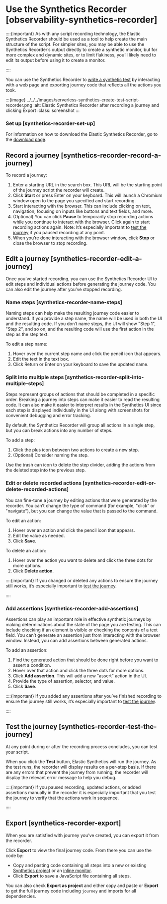 # Use the Synthetics Recorder [observability-synthetics-recorder]

::::{important}
As with any script recording technology, the Elastic Synthetics Recorder should be used as a tool to help create the main structure of the script. For simpler sites, you may be able to use the Synthetics Recorder’s output directly to create a synthetic monitor, but for more complex and dynamic sites, or to limit flakiness, you’ll likely need to edit its output before using it to create a monitor.

::::


You can use the Synthetics Recorder to [write a synthetic test](../../../solutions/observability/apps/write-synthetic-test.md) by interacting with a web page and exporting journey code that reflects all the actions you took.

:::{image} ../../../images/serverless-synthetics-create-test-script-recorder.png
:alt: Elastic Synthetics Recorder after recording a journey and clicking Export
:class: screenshot
:::


### Set up [synthetics-recorder-set-up]

For information on how to download the Elastic Synthetics Recorder, go to the [download page](https://github.com/elastic/synthetics-recorder/blob/main/docs/DOWNLOAD.md).


## Record a journey [synthetics-recorder-record-a-journey]

To record a journey:

1. Enter a starting URL in the search box. This URL will be the starting point of the journey script the recorder will create.
2. Click **Start** or press Enter on your keyboard. This will launch a Chromium window open to the page you specified and start recording.
3. Start interacting with the browser. This can include clicking on text, navigation, focusing on inputs like buttons and text fields, and more.
4. (Optional) You can click **Pause** to temporarily stop recording actions while you continue to interact with the browser. Click again to start recording actions again. Note: It’s especially important to [test the journey](../../../solutions/observability/apps/use-synthetics-recorder.md#synthetics-recorder-test-the-journey) if you paused recording at any point.
5. When you’re done interacting with the browser window, click **Stop** or close the browser to stop recording.


## Edit a journey [synthetics-recorder-edit-a-journey]

Once you’ve started recording, you can use the Synthetics Recorder UI to edit steps and individual actions before generating the journey code. You can also edit the journey after you’ve stopped recording.


### Name steps [synthetics-recorder-name-steps]

Naming steps can help make the resulting journey code easier to understand. If you provide a step name, the name will be used in both the UI and the resulting code. If you don’t name steps, the UI will show "Step 1", "Step 2", and so on, and the resulting code will use the first action in the step as the step text.

To edit a step name:

1. Hover over the current step name and click the pencil icon that appears.
2. Edit the text in the text box.
3. Click Return or Enter on your keyboard to save the updated name.


### Split into multiple steps [synthetics-recorder-split-into-multiple-steps]

Steps represent groups of actions that should be completed in a specific order. Breaking a journey into steps can make it easier to read the resulting code. It can also make it easier to interpret results in the Synthetics UI since each step is displayed individually in the UI along with screenshots for convenient debugging and error tracking.

By default, the Synthetics Recorder will group all actions in a single step, but you can break actions into any number of steps.

To add a step:

1. Click the plus icon between two actions to create a new step.
2. (Optional) Consider naming the step.

Use the trash can icon to delete the step divider, adding the actions from the deleted step into the previous step.


### Edit or delete recorded actions [synthetics-recorder-edit-or-delete-recorded-actions]

You can fine-tune a journey by editing actions that were generated by the recorder. You can’t change the type of command (for example, "click" or "navigate"), but you can change the value that is passed to the command.

To edit an action:

1. Hover over an action and click the pencil icon that appears.
2. Edit the value as needed.
3. Click **Save**.

To delete an action:

1. Hover over the action you want to delete and click the three dots for more options.
2. Click **Delete action**.

::::{important}
If you changed or deleted any actions to ensure the journey still works, it’s especially important to [test the journey](../../../solutions/observability/apps/use-synthetics-recorder.md#synthetics-recorder-test-the-journey).

::::



### Add assertions [synthetics-recorder-add-assertions]

Assertions can play an important role in effective synthetic journeys by making determinations about the state of the page you are testing. This can include checking if an element is visible or checking the contents of a text field. You can’t generate an assertion just from interacting with the browser window. Instead, you can add assertions between generated actions.

To add an assertion:

1. Find the generated action that should be done right before you want to assert a condition.
2. Hover over that action and click the three dots for more options.
3. Click **Add assertion**. This will add a new "assert" action in the UI.
4. Provide the type of assertion, selector, and value.
5. Click **Save**.

::::{important}
If you added any assertions after you’ve finished recording to ensure the journey still works, it’s especially important to [test the journey](../../../solutions/observability/apps/use-synthetics-recorder.md#synthetics-recorder-test-the-journey).

::::



## Test the journey [synthetics-recorder-test-the-journey]

At any point during or after the recording process concludes, you can test your script.

When you click the **Test** button, Elastic Synthetics will run the journey. As the test runs, the recorder will display results on a per-step basis. If there are any errors that prevent the journey from running, the recorder will display the relevant error message to help you debug.

::::{important}
If you paused recording, updated actions, or added assertions manually in the recorder it is especially important that you test the journey to  verify that the actions work in sequence.

::::



## Export [synthetics-recorder-export]

When you are satisfied with journey you’ve created, you can export it from the recorder.

Click **Export** to view the final journey code. From there you can use the code by:

* Copy and pasting code containing all steps into a new or existing [Synthetics project](../../../solutions/observability/apps/create-monitors-with-project-monitors.md) or an [inline monitor](../../../solutions/observability/apps/create-monitors-in-synthetics-app.md).
* Click **Export** to save a JavaScript file containing all steps.

You can also check **Export as project** and either copy and paste or **Export** to get the full journey code including `journey` and imports for all dependencies.
